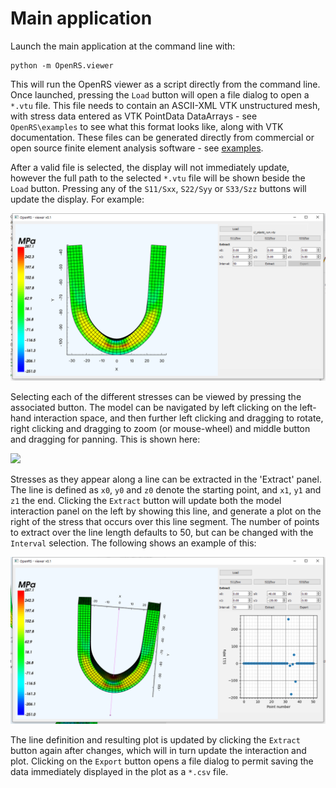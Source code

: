 # Main application

Launch the main application at the command line with:

~~~
python -m OpenRS.viewer
~~~

This will run the OpenRS viewer as a script directly from the command line. Once launched, pressing the `Load` button will open a file dialog to open a `*.vtu` file. This file needs to contain an ASCII-XML VTK unstructured mesh, with stress data entered as VTK PointData DataArrays - see `OpenRS\examples` to see what this format looks like, along with VTK documentation. These files can be generated directly from commercial or open source finite element analysis software - see [examples](examples.md).

After a valid file is selected, the display will not immediately update, however the full path to the selected `*.vtu` file will be shown beside the `Load` button. Pressing any of the `S11/Sxx`, `S22/Syy` or `S33/Szz` buttons will update the display. For example:

<img src="../images/Viewer1.png" width="800">

Selecting each of the different stresses can be viewed by pressing the associated button. The model can be navigated by left clicking on the left-hand interaction space, and then further left clicking and dragging to rotate, right clicking and dragging to zoom (or mouse-wheel) and middle button and dragging for panning. This is shown here:

<img src="../images/ViewerNavigation.gif " width="800">

Stresses as they appear along a line can be extracted in the 'Extract' panel. The line is defined as `x0`, `y0` and `z0` denote the starting point, and `x1`, `y1` and `z1` the end. Clicking the `Extract` button will update both the model interaction panel on the left by showing this line, and generate a plot on the right of the stress that occurs over this line segment. The number of points to extract over the line length defaults to 50, but can be changed with the `Interval` selection. The following shows an example of this:

<img src="../images/Viewer2.png" width="800">

The line definition and resulting plot is updated by clicking the `Extract` button again after changes, which will in turn update the interaction and plot. Clicking on the `Export` button opens a file dialog to permit saving the data immediately displayed in the plot as a `*.csv` file.